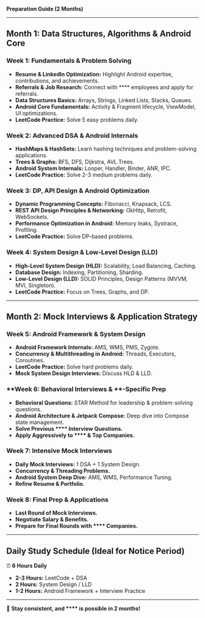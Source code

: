 **Preparation Guide (2 Months)**

---

## **Month 1: Data Structures, Algorithms & Android Core**

### **Week 1: Fundamentals & Problem Solving**
- **Resume & LinkedIn Optimization:** Highlight Android expertise, contributions, and achievements.
- **Referrals & Job Research:** Connect with **** employees and apply for referrals.
- **Data Structures Basics:** Arrays, Strings, Linked Lists, Stacks, Queues.
- **Android Core Fundamentals:** Activity & Fragment lifecycle, ViewModel, UI optimizations.
- **LeetCode Practice:** Solve 5 easy problems daily.

### **Week 2: Advanced DSA & Android Internals**
- **HashMaps & HashSets:** Learn hashing techniques and problem-solving applications.
- **Trees & Graphs:** BFS, DFS, Dijkstra, AVL Trees.
- **Android System Internals:** Looper, Handler, Binder, ANR, IPC.
- **LeetCode Practice:** Solve 2-3 medium problems daily.

### **Week 3: DP, API Design & Android Optimization**
- **Dynamic Programming Concepts:** Fibonacci, Knapsack, LCS.
- **REST API Design Principles & Networking:** OkHttp, Retrofit, WebSockets.
- **Performance Optimization in Android:** Memory leaks, Systrace, Profiling.
- **LeetCode Practice:** Solve DP-based problems.

### **Week 4: System Design & Low-Level Design (LLD)**
- **High-Level System Design (HLD):** Scalability, Load Balancing, Caching.
- **Database Design:** Indexing, Partitioning, Sharding.
- **Low-Level Design (LLD):** SOLID Principles, Design Patterns (MVVM, MVI, Singleton).
- **LeetCode Practice:** Focus on Trees, Graphs, and DP.

---

## **Month 2: Mock Interviews & Application Strategy**

### **Week 5: Android Framework & System Design**
- **Android Framework Internals:** AMS, WMS, PMS, Zygote.
- **Concurrency & Multithreading in Android:** Threads, Executors, Coroutines.
- **LeetCode Practice:** Solve hard problems daily.
- **Mock System Design Interviews:** Discuss HLD & LLD.

### **Week 6: Behavioral Interviews & ****-Specific Prep**
- **Behavioral Questions:** STAR Method for leadership & problem-solving questions.
- **Android Architecture & Jetpack Compose:** Deep dive into Compose state management.
- **Solve Previous **** Interview Questions.**
- **Apply Aggressively to **** & Top Companies.**

### **Week 7: Intensive Mock Interviews**
- **Daily Mock Interviews:** 1 DSA + 1 System Design.
- **Concurrency & Threading Problems.**
- **Android System Deep Dive:** AMS, WMS, Performance Tuning.
- **Refine Resume & Portfolio.**

### **Week 8: Final Prep & Applications**
- **Last Round of Mock Interviews.**
- **Negotiate Salary & Benefits.**
- **Prepare for Final Rounds with **** Companies.**

---

## **Daily Study Schedule (Ideal for Notice Period)**

⏰ **6 Hours Daily**
- **2-3 Hours:** LeetCode + DSA
- **2 Hours:** System Design / LLD
- **1-2 Hours:** Android Framework + Interview Practice

---

🚀 **Stay consistent, and **** is possible in 2 months!**

